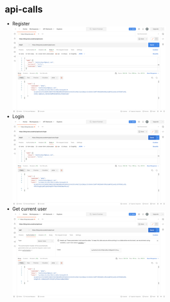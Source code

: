 # api-calls
* Register
![alt text for screen readers](./register.png "Text to show on mouseover")
* Login
![alt text for screen readers](./login.png "Text to show on mouseover")
* Get current user
![alt text for screen readers](./get-current-user.png "Text to show on mouseover")
